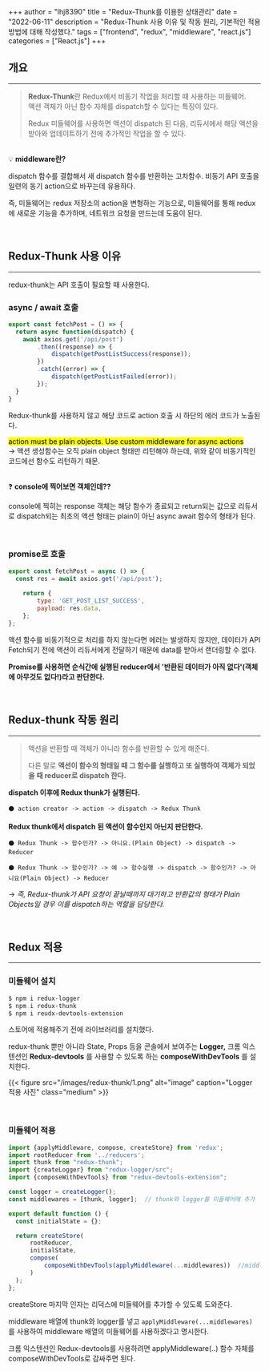 +++
author = "lhj8390"
title = "Redux-Thunk를 이용한 상태관리"
date = "2022-06-11"
description = "Redux-Thunk 사용 이유 및 작동 원리, 기본적인 적용방법에 대해 작성했다."
tags = ["frontend", "redux", "middleware", "react.js"]
categories = ["React.js"]
+++

## 개요

---

> **Redux-Thunk**란 Redux에서 비동기 작업을 처리할 때 사용하는 미들웨어. \
> 액션 객체가 아닌 함수 자체를 dispatch할 수 있다는 특징이 있다.
> 
> Redux 미들웨어를 사용하면 액션이 dispatch 된 다음, 리듀서에서 해당 액션을 받아와 업데이트하기 전에 추가적인 작업을 할 수 있다.
> 
<br/>
<aside>
💡 <strong>middleware란?</strong>

  dispatch 함수를 결합해서 새 dispatch 함수를 반환하는 고차함수.
  비동기 API 호출을 일련의 동기 action으로 바꾸는데 유용하다.

  즉, 미들웨어는 redux 저장소의 action을 변형하는 기능으로, 미들웨어를 통해 redux에 새로운 기능을 추가하며, 네트워크 요청을 만드는데 도움이 된다.
</aside>
<br/>

## Redux-Thunk 사용 이유

---

redux-thunk는 API 호출이 필요할 때 사용한다.

### async / await 호출

```jsx
export const fetchPost = () => {
  return async function(dispatch) {
    await axios.get('/api/post')
        .then((response) => {
            dispatch(getPostListSuccess(response));
        })
        .catch((error) => {
            dispatch(getPostListFailed(error));
        });
  }
}
```

Redux-thunk를 사용하지 않고 해당 코드로 action 호출 시 하단의 에러 코드가 노출된다.

<mark>action must be plain objects. Use custom middleware for async actions</mark> \
→ 액션 생성함수는 오직 plain object 형태만 리턴해야 하는데, 위와 같이 비동기적인 코드에선 함수도 리턴하기 때문.

<br/>
<aside>
❓  <strong>console에 찍어보면 객체인데??</strong>

  console에 찍히는 response 객체는 해당 함수가 종료되고 return되는 값으로 
  리듀서로 dispatch되는 최초의 액션 형태는 plain이 아닌 async await 함수의 형태가 된다.
</aside>
<br/>

### promise로 호출


```jsx
export const fetchPost = async () => {
  const res = await axios.get('/api/post');
  
	return {
		type: 'GET_POST_LIST_SUCCESS',
		payload: res.data,
	};
};
```

액션 함수를 비동기적으로 처리를 하지 않는다면 에러는 발생하지 않지만, 데이터가 API Fetch되기 전에 액션이 리듀서에게 전달하기 때문에 data를 받아서 랜더링할 수 없다.

**Promise를 사용하면 순식간에 실행된 reducer에서 '반환된 데이터가 아직 없다'(객체에 아무것도 없다!)라고 판단한다.**

<br/>

## Redux-thunk 작동 원리

---

> 액션을 반환할 때 객체가 아니라 함수를 반환할 수 있게 해준다.
> 
> 
> 다른 말로 **액션이 함수의 형태일 때 그 함수를 실행하고 또 실행하여 객체가 되었을 때 reducer로 dispatch 한다.**
> 

**dispatch 이후에 Redux thunk가 실행된다.**

    ⚫ action creator -> action -> dispatch -> Redux Thunk


**Redux thunk에서 dispatch 된 액션이 함수인지 아닌지 판단한다.**

    ⚫ Redux Thunk -> 함수인가? -> 아니요.(Plain Object) -> dispatch -> Reducer

    ⚫ Redux Thunk -> 함수인가? -> 예 -> 함수실행 -> dispatch -> 함수인가? -> 아니요(Plain Object) -> Reducer


→ *즉, Redux-thunk가 API 요청이 끝날때까지 대기하고 반환값의 형태가 Plain Objects일 경우 이를 dispatch하는 역할을 담당한다.*

<br/>

## Redux 적용

---

### 미들웨어 설치

```bash
$ npm i redux-logger
$ npm i redux-thunk
$ npm i reudx-devtools-extension
```

스토어에 적용해주기 전에 라이브러리를 설치했다.

redux-thunk 뿐만 아니라 State, Props 등을 콘솔에서 보여주는 **Logger,** 크롬 익스텐션인 **Redux-devtools** 를 사용할 수 있도록 하는 **composeWithDevTools** 를 설치한다.


{{< figure src="/images/redux-thunk/1.png" alt="image" caption="Logger 적용 사진" class="medium" >}}

<br/>

### 미들웨어 적용

```jsx
import {applyMiddleware, compose, createStore} from 'redux';
import rootReducer from '../reducers';
import thunk from "redux-thunk";
import {createLogger} from "redux-logger/src";
import {composeWithDevTools} from "redux-devtools-extension";

const logger = createLogger();
const middlewares = [thunk, logger];  // thunk와 logger를 미들웨어에 추가

export default function () {
  const initialState = {};

  return createStore(
      rootReducer,
      initialState,
      compose(
          composeWithDevTools(applyMiddleware(...middlewares))  //middlewares 배열을 넣어주었다.
      )
  );
};
```

createStore 마지막 인자는 리덕스에 미들웨어를 추가할 수 있도록 도와준다.

middleware 배열에 thunk와 logger를 넣고 `applyMiddleware(...middlewares)` 를 사용하여 middleware 배열의 미들웨어를 사용하겠다고 명시한다.

크롬 익스텐션인 Redux-devtools를 사용하려면  applyMiddleware(..) 함수 자체를 composeWithDevTools로 감싸주면 된다.